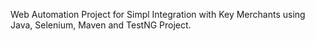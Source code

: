 Web Automation Project for Simpl Integration with Key Merchants using Java, Selenium, Maven and TestNG Project.
